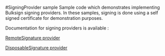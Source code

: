 #SigningProvider sample
Sample code which demonstrates implementing Bulksign signing providers. In these samples, signing is done using a self signed certificate for demonstration purposes.

Documentation for signing providers is available : 

<a href="https://bulksign.com/docs/RemoteSignature.htm">RemoteSignature provider</a>

<a href="https://bulksign.com/docs/DisposableSignature.htm">DisposableSignature provider</a>


